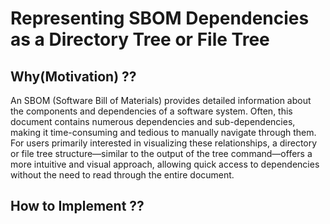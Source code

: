 # Representing SBOM Dependencies as a Directory Tree or File Tree

## Why(Motivation) ??

An SBOM (Software Bill of Materials) provides detailed information about the components and dependencies of a software system. Often, this document contains numerous dependencies and sub-dependencies, making it time-consuming and tedious to manually navigate through them. For users primarily interested in visualizing these relationships, a directory or file tree structure—similar to the output of the tree command—offers a more intuitive and visual approach, allowing quick access to dependencies without the need to read through the entire document.

## How to Implement ??
